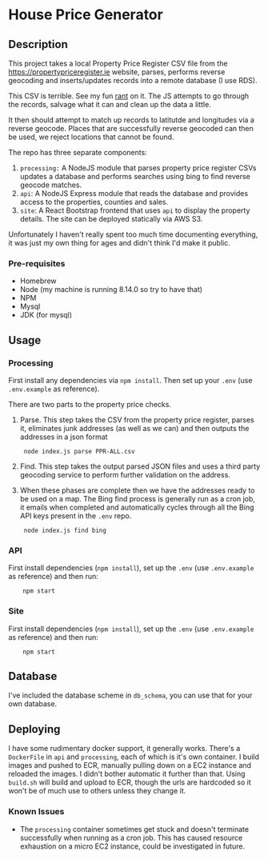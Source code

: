 # House Price Generator

## Description

This project takes a local Property Price Register CSV file from the https://propertypriceregister.ie website, parses, performs reverse geocoding and inserts/updates records into a remote database (I use RDS).

This CSV is terrible. See my fun [rant](https://medium.com/@parrotbait/the-property-price-register-a-rant-f55ca421e798) on it.
The JS attempts to go through the records, salvage what it can and clean up the data a little.

It then should attempt to match up records to latitutde and longitudes via a reverse geocode.
Places that are successfully reverse geocoded can then be used, we reject locations that cannot be found.

The repo has three separate components:

1. `processing:` A NodeJS module that parses property price register CSVs updates a database and performs searches using bing to find reverse geocode matches.
2. `api`: A NodeJS Express module that reads the database and provides access to the properties, counties and sales.
3. `site`: A React Bootstrap frontend that uses `api` to display the property details. The site can be deployed statically via AWS S3.

Unfortunately I haven't really spent too much time documenting everything, it was just my own thing for ages and didn't think I'd make it public.

### Pre-requisites

* Homebrew
* Node (my machine is running 8.14.0 so try to have that)
* NPM
* Mysql
* JDK (for mysql)

## Usage

### Processing

First install any dependencies via `npm install`. Then set up your `.env` (use `.env.example` as reference).

There are two parts to the property price checks.

1. Parse. This step takes the CSV from the property price register, parses it, eliminates junk addresses (as well as we can) and then outputs the addresses in a json format

        node index.js parse PPR-ALL.csv

2. Find. This step takes the output parsed JSON files and uses a third party geocoding service to perform further validation on the address.
3. When these phases are complete then we have the addresses ready to be used on a map. The Bing find process is generally run as a cron job, it emails when completed and automatically cycles through all the Bing API keys present in the `.env` repo.

        node index.js find bing

### API

First install dependencies (`npm install`), set up the `.env` (use `.env.example` as reference) and then run:

        npm start

### Site

First install dependencies (`npm install`), set up the `.env` (use `.env.example` as reference) and then run:

        npm start

## Database

I've included the database scheme in `db_schema`, you can use that for your own database.

## Deploying

I have some rudimentary docker support, it generally works. There's a `DockerFile` in `api` and `processing`, each of which is it's own container.
I build images and pushed to ECR, manually pulling down on a EC2 instance and reloaded the images. I didn't bother automatic it further than that. Using `build.sh` will build and upload to ECR, though the urls are hardcoded so it won't be of much use to others unless they change it.

### Known Issues

* The `processing` container sometimes get stuck and doesn't terminate successfully when running as a cron job. This has caused resource exhaustion on a micro EC2 instance, could be investigated in future.